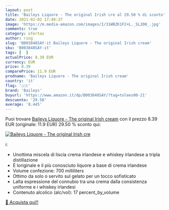 ```yaml
---
layout: post
title: 'Baileys Liquore - The original Irish cre al 29.50 % di sconto'
date: 2021-02-02 17:49:37
image: 'https://m.media-amazon.com/images/I/31WBZK1F2+L._SL200_.jpg'
comments: true
category: ofertas
author: ring
slug: 'B003848SAY-it Baileys Liquore - The original Irish cream'
sku: 'B003848SAY-it'
tags: [  ]
actualPrice: 8.39 EUR
currency: EUR
price: 8.39
comparePrice: 11.9 EUR
prodname: 'Baileys Liquore - The original Irish cream'
country: 'it'
flag: '🇮🇹'
brand: 'Baileys'
buyurl: 'https://www.amazon.it/dp/B003848SAY/?tag=tolees00-21'
descuento: '29.50'
average: '8.445'
---
```


Puoi trovare [Baileys Liquore - The original Irish cream](https://www.amazon.it/dp/B003848SAY/?tag=tolees00-21) con il prezzo 8.39 EUR (originale: 11.9 EUR) 29.50 % sconto qui:

[![Baileys Liquore - The original Irish cre](https://m.media-amazon.com/images/I/31WBZK1F2+L._SL200_.jpg)](https://www.amazon.it/dp/B003848SAY/?tag=tolees00-21)

ℹ️:

- Unottima miscela di liscia crema irlandese e whiskey irlandese a tripla distillazione
- È loriginale e il più conosciuto liquore a base di crema irlandese
- Volume confezione: 700 milliliters
- Ottimo da solo o servito sul gelato per un tocco sofisticato
- Lalta espressione del connubio tra una crema dalla consistenza uniforme e i whiskey irlandesi
- Contenuto alcolico (alc/vol): 17 percent_by_volume

[🛒 Acquista qui!!](https://www.amazon.it/dp/B003848SAY/?tag=tolees00-21)
